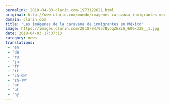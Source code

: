 ```yaml
---
permalink: 2018-04-03-clarin.com-1973122621.html
original: http://www.clarin.com/mundo/imagenes-caravana-inmigrantes-mexico_0_rkMaCXWsG.html
domain: clarin.com
title: 'Las imágenes de la caravana de inmigrantes en México'
image: https://images.clarin.com/2018/04/03/ByoqZEZiG_600x338__1.jpg
date: 2018-04-03 17:37:13
category: news
translations: 
 - 'en'
 - 'de'
 - 'ru'
 - 'ja'
 - 'fr'
 - 'it'
 - 'zh-CN'
 - 'zh-TW'
 - 'ar'
 - 'pt'
 - 'hy'
---
```


